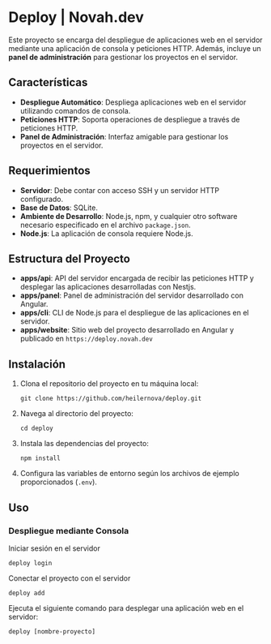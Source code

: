 # Deploy | Novah.dev

Este proyecto se encarga del despliegue de aplicaciones web en el servidor mediante una aplicación de consola y peticiones HTTP. Además, incluye un **panel de administración** para gestionar los proyectos en el servidor.

## Características

- **Despliegue Automático**: Despliega aplicaciones web en el servidor utilizando comandos de consola.
- **Peticiones HTTP**: Soporta operaciones de despliegue a través de peticiones HTTP.
- **Panel de Administración**: Interfaz amigable para gestionar los proyectos en el servidor.

## Requerimientos

- **Servidor**: Debe contar con acceso SSH y un servidor HTTP configurado.
- **Base de Datos**: SQLite.
- **Ambiente de Desarrollo**: Node.js, npm, y cualquier otro software necesario especificado en el archivo `package.json`.
- **Node.js**: La aplicación de consola requiere Node.js.

## Estructura del Proyecto

- **apps/api**: API del servidor encargada de recibir las peticiones HTTP y desplegar las aplicaciones desarrolladas con Nestjs.
- **apps/panel**: Panel de administración del servidor desarrollado con Angular.
- **apps/cli**: CLI de Node.js para el despliegue de las aplicaciones en el servidor.
- **apps/website**: Sitio web del proyecto desarrollado en Angular y publicado en `https://deploy.novah.dev`

## Instalación

1. Clona el repositorio del proyecto en tu máquina local:
    ```shell
    git clone https://github.com/heilernova/deploy.git
    ```
2. Navega al directorio del proyecto:
    ```shell
    cd deploy
    ```
3. Instala las dependencias del proyecto:
    ```shell
    npm install
    ```
4. Configura las variables de entorno según los archivos de ejemplo proporcionados (`.env`).

## Uso

### Despliegue mediante Consola

Iniciar sesión en el servidor
```shell
deploy login
```

Conectar el proyecto con el servidor
```shell
deploy add
```

Ejecuta el siguiente comando para desplegar una aplicación web en el servidor:
```shell
deploy [nombre-proyecto]
```
